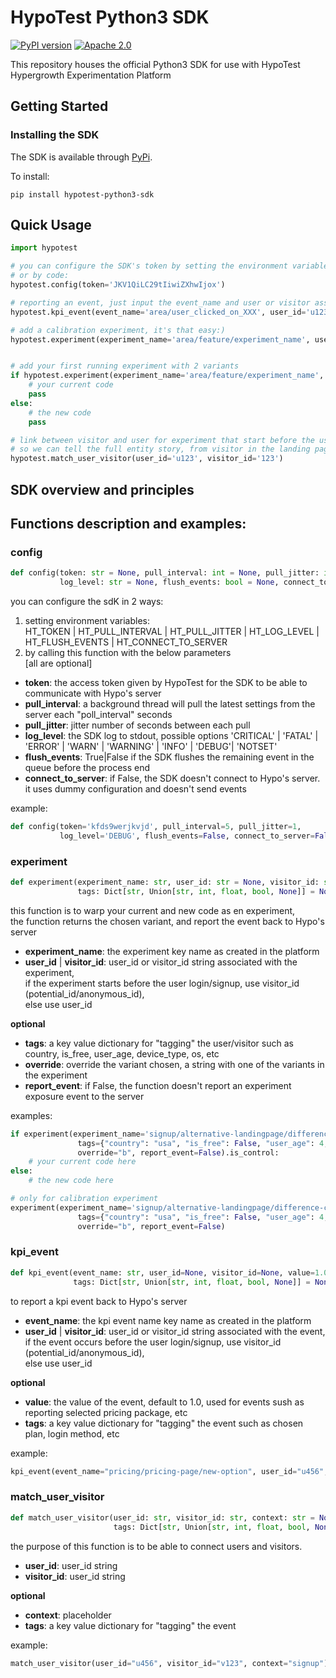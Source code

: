 # HypoTest Python3 SDK

[![PyPI version](https://badge.fury.io/py/optimizely-sdk.svg)](https://pypi.org/project/hypotest-python3-sdk)
[![Apache 2.0](https://img.shields.io/badge/License-Apache%202.0-blue.svg)](http://www.apache.org/licenses/LICENSE-2.0)

This repository houses the official Python3 SDK for use with HypoTest Hypergrowth Experimentation Platform

## Getting Started

### Installing the SDK

The SDK is available through [PyPi](https://pypi.python.org/pypi?hypotest-python3-sdk&:action=display).

To install:

    pip install hypotest-python3-sdk

## Quick Usage

```python
import hypotest

# you can configure the SDK's token by setting the environment variable "HT_TOKEN"
# or by code:
hypotest.config(token='JKV1QiLC29tIiwiZXhwIjox')

# reporting an event, just input the event_name and user or visitor associated with the event
hypotest.kpi_event(event_name='area/user_clicked_on_XXX', user_id='u123')

# add a calibration experiment, it's that easy:)
hypotest.experiment(experiment_name='area/feature/experiment_name', user_id='u123')


# add your first running experiment with 2 variants
if hypotest.experiment(experiment_name='area/feature/experiment_name', user_id='u123').is_control:
    # your current code
    pass
else:
    # the new code
    pass

# link between visitor and user for experiment that start before the user login and end after,
# so we can tell the full entity story, from visitor in the landing page until a user using the core product
hypotest.match_user_visitor(user_id='u123', visitor_id='123')
```

## SDK overview and principles


## Functions description and examples:

### config
```python
def config(token: str = None, pull_interval: int = None, pull_jitter: int = None,
           log_level: str = None, flush_events: bool = None, connect_to_server: bool = None)
```
you can configure the sdK in 2 ways:  
1. setting environment variables:  
   HT_TOKEN | HT_PULL_INTERVAL | HT_PULL_JITTER | HT_LOG_LEVEL | HT_FLUSH_EVENTS | HT_CONNECT_TO_SERVER
2. by calling this function with the below parameters  
[all are optional]
* **token**: the access token given by HypoTest for the SDK to be able to communicate with Hypo's server  
* **pull_interval**: a background thread will pull the latest settings from the server each "poll_interval" seconds  
* **pull_jitter**: jitter number of seconds between each pull  
* **log_level**: the SDK log to stdout, possible options 'CRITICAL' | 'FATAL' | 'ERROR' | 'WARN' | 'WARNING' | 'INFO' | 'DEBUG'| 'NOTSET'
* **flush_events**: True|False if the SDK flushes the remaining event in the queue before the process end  
* **connect_to_server**:  if False, the SDK doesn't connect to Hypo's server. it uses dummy configuration and doesn't send events   

example:
```python
def config(token='kfds9werjkvjd', pull_interval=5, pull_jitter=1,
           log_level='DEBUG', flush_events=False, connect_to_server=False)
```

### experiment
```python
def experiment(experiment_name: str, user_id: str = None, visitor_id: str = None,
               tags: Dict[str, Union[str, int, float, bool, None]] = None, override: str = None, report_event=True)
```
this function is to warp your current and new code as en experiment,  
the function returns the chosen variant, and report the event back to Hypo's server
* **experiment_name**: the experiment key name as created in the platform   
* **user_id** | **visitor_id**: user_id or visitor_id string associated with the experiment,  
if the experiment starts before the user login/signup, use visitor_id (potential_id/anonymous_id),  
else use user_id

**optional**
* **tags**: a key value dictionary for "tagging" the user/visitor such as country, is_free, user_age, device_type, os, etc    
* **override**: override the variant chosen, a string with one of the variants in the experiment  
* **report_event**: if False, the function doesn't report an experiment exposure event to the server

examples:
```python 
if experiment(experiment_name='signup/alternative-landingpage/difference-copywriting', visitor_id="v123",
               tags={"country": "usa", "is_free": False, "user_age": 4, "device_type": mobile},
               override="b", report_event=False).is_control:
    # your current code here
else:
    # the new code here
```
```python
# only for calibration experiment
experiment(experiment_name='signup/alternative-landingpage/difference-copywriting', visitor_id="v123",
               tags={"country": "usa", "is_free": False, "user_age": 4, "device_type": mobile},
               override="b", report_event=False)
```

### kpi_event
```python
def kpi_event(event_name: str, user_id=None, visitor_id=None, value=1.0,
              tags: Dict[str, Union[str, int, float, bool, None]] = None)
```
to report a kpi event back to Hypo's server
* **event_name**: the kpi event name key name as created in the platform  
* **user_id** | **visitor_id**: user_id or visitor_id string associated with the event,  
if the event occurs before the user login/signup, use visitor_id (potential_id/anonymous_id),  
else use user_id   

**optional**  
* **value**: the value of the event, default to 1.0, used for events sush as reporting selected pricing package, etc  
* **tags**:  a key value dictionary for "tagging" the event such as chosen plan, login method, etc  

example:
```python
kpi_event(event_name="pricing/pricing-page/new-option", user_id="u456", value=39.9)
```

### match_user_visitor
```python
def match_user_visitor(user_id: str, visitor_id: str, context: str = None,
                       tags: Dict[str, Union[str, int, float, bool, None]] = None)
```
the purpose of this function is to be able to connect users and visitors.
* **user_id**: user_id string  
* **visitor_id**: user_id string  

**optional**  
* **context**: placeholder  
* **tags**:   a key value dictionary for "tagging" the event  

example:
```python
match_user_visitor(user_id="u456", visitor_id="v123", context="signup")
```